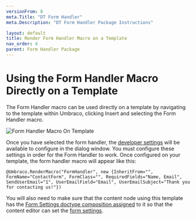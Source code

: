 ```yaml
---
versionFrom: 8
meta.Title: "DT Form Handler"
meta.Description: "DT Form Handler Package Instructions"

layout: default
title: Render Form Handler Macro on a Template
nav_order: 4
parent: Form Handler Package
---
```


# Using the Form Handler Macro Directly on a Template

The Form Handler macro can be used directly on a template by navigating to the template within Umbraco, clicking Insert and selecting the Form Handler macro. 

![Form Handler Macro On Template](images/form-handler-macro-template.gif)

Once you have selected the form handler, the [developer settings](How-It-Works.md#developer-settings-explained) will be available to configure in the dialog window. You must configure these settings in order for the Form Handler to work. Once configured on your template, the form handler macro will appear like this:

`@Umbraco.RenderMacro("FormHandler", new {InheritFrom="", FormName="ContactForm", FormClass="", RequiredFields="Name, Email", SendUserEmail="1", UserEmailField="Email", UserEmailSubject="Thank you for contacting us!"})`

You will also need to make sure that the content node using this template has the [Form Settings doctype composition assigned](Doctype-Composition.md#applying-the-form-settings-doctype-composition) to it so that the content editor can set the [form settings](How-It-Works.md#form-settings-explained).